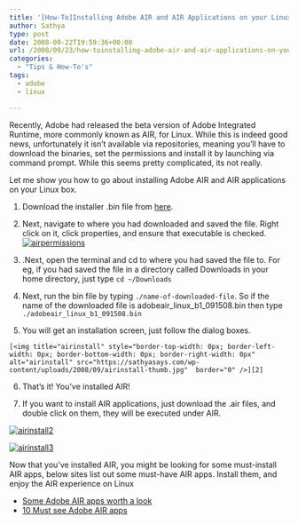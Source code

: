 ```yaml
---
title: '[How-To]Installing Adobe AIR and AIR Applications on your Linux System'
author: Sathya
type: post
date: 2008-09-22T19:59:36+00:00
url: /2008/09/23/how-toinstalling-adobe-air-and-air-applications-on-your-linux-system/
categories:
  - "Tips & How-To's"
tags:
  - adobe
  - linux

---
```

Recently, Adobe had released the beta version of Adobe Integrated Runtime, more commonly known as AIR, for Linux. While this is indeed good news, unfortunately it isn’t available via repositories, meaning you’ll have to download the binaries, set the permissions and install it by launching via command prompt. While this seems pretty complicated, its not really.

Let me show you how to go about installing Adobe AIR and AIR applications on your Linux box.

<!--more--></p> 

  1. Download the installer .bin file from <a href="https://labs.adobe.com/downloads/air_linux.html" target="_blank">here</a>. 
  2. Next, navigate to where you had downloaded and saved the file. Right click on it, click properties, and ensure that executable is checked. 
    [<img title="airpermissions" style="border-top-width: 0px; border-left-width: 0px; border-bottom-width: 0px; border-right-width: 0px"  alt="airpermissions" src="https://sathyasays.com/wp-content/uploads/2008/09/airpermissions-thumb.jpg"  border="0" />][1]

  3. .Next, open the terminal and cd to where you had saved the file to. For eg, if you had saved the file in a directory called Downloads in your home directory, just type `cd ~/Downloads`

  4. Next, run the bin file by typing `./name-of-downloaded-file`. So if the name of the downloaded file is adobeair\_linux\_b1_091508.bin then type `./adobeair_linux_b1_091508.bin`

  5. You will get an installation screen, just follow the dialog boxes.
    
    [<img title="airinstall" style="border-top-width: 0px; border-left-width: 0px; border-bottom-width: 0px; border-right-width: 0px"  alt="airinstall" src="https://sathyasays.com/wp-content/uploads/2008/09/airinstall-thumb.jpg"  border="0" />][2]

  6. That’s it! You’ve installed AIR! 

  7. If you want to install AIR applications, just download the .air files, and double click on them, they will be executed under AIR.

[<img title="airinstall2" style="border-right: 0px; border-top: 0px; border-left: 0px; border-bottom: 0px"  alt="airinstall2" src="https://sathyasays.com/wp-content/uploads/2008/09/airinstall2-thumb.jpg"  border="0" />][3]

[<img title="airinstall3" style="border-right: 0px; border-top: 0px; border-left: 0px; border-bottom: 0px"  alt="airinstall3" src="https://sathyasays.com/wp-content/uploads/2008/09/airinstall3-thumb.jpg"  border="0" />][4]&#160; 

Now that you’ve installed AIR, you might be looking for some must-install AIR apps, below sites list out some must-have AIR apps. Install them, and enjoy the AIR experience on Linux

  * <a href="https://www.readwriteweb.com/archives/some_adobe_air_apps_worth_a_look.php" target="_blank" rel="nofollow">Some Adobe AIR apps worth a look</a>
  * <a href="https://www.webresourcesdepot.com/10-adobe-air-must-see-applications/" target="_blank">10 Must see Adobe AIR apps</a>

 [1]: https://sathyasays.com/wp-content/uploads/2008/09/airpermissions.jpg
 [2]: https://sathyasays.com/wp-content/uploads/2008/09/airinstall.jpg
 [3]: https://sathyasays.com/wp-content/uploads/2008/09/airinstall2.jpg
 [4]: https://sathyasays.com/wp-content/uploads/2008/09/airinstall3.jpg
